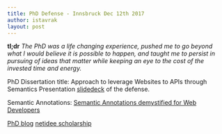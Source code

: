 ```yaml
---
title: PhD Defense - Innsbruck Dec 12th 2017
author: istavrak
layout: post
---
```


**tl;dr** *The PhD was a life changing experience, pushed me to go beyond what I would believe it is possible to happen, and taught me to persist in pursuing of ideas that matter while keeping an eye to the cost of the invested time and energy.*

PhD Dissertation title: Approach to leverage Websites to APIs through Semantics
Presentation [slidedeck](https://www.slideshare.net/istavrak/approach-to-leverage-websites-to-apis-through-semantics) of the defense. 

Semantic Annotations: [Semantic Annotations demystified for Web Developers](https://www.slideshare.net/istavrak/semantic-annotations-demystified-for-web-developers-23802897)

[PhD blog](https://istavrak.com/vocab-recommender/)
[netidee scholarship](https://www.netidee.at/approach-leverage-websites-apis-through-semantics)
